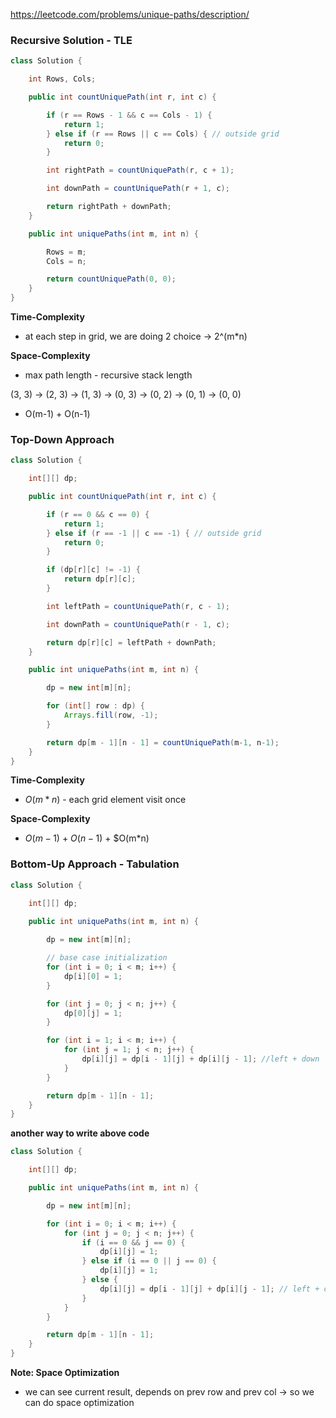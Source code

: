 https://leetcode.com/problems/unique-paths/description/

### Recursive Solution - TLE

```java
class Solution {

    int Rows, Cols;

    public int countUniquePath(int r, int c) {

        if (r == Rows - 1 && c == Cols - 1) {
            return 1;
        } else if (r == Rows || c == Cols) { // outside grid
            return 0;
        }

        int rightPath = countUniquePath(r, c + 1);

        int downPath = countUniquePath(r + 1, c);

        return rightPath + downPath;
    }

    public int uniquePaths(int m, int n) {

        Rows = m;
        Cols = n;

        return countUniquePath(0, 0);
    }
}
```

**Time-Complexity**

* at each step in grid, we are doing 2 choice &rarr; 2^(m*n)

**Space-Complexity**

* max path length - recursive stack length

(3, 3) &rarr; (2, 3) &rarr; (1, 3) &rarr; (0, 3) &rarr; (0, 2) &rarr; (0, 1) &rarr; (0, 0)

* O(m-1) + O(n-1)


### Top-Down Approach

```java
class Solution {

    int[][] dp;

    public int countUniquePath(int r, int c) {

        if (r == 0 && c == 0) {
            return 1;
        } else if (r == -1 || c == -1) { // outside grid
            return 0;
        }

        if (dp[r][c] != -1) {
            return dp[r][c];
        }

        int leftPath = countUniquePath(r, c - 1);

        int downPath = countUniquePath(r - 1, c);

        return dp[r][c] = leftPath + downPath;
    }

    public int uniquePaths(int m, int n) {

        dp = new int[m][n];

        for (int[] row : dp) {
            Arrays.fill(row, -1);
        }

        return dp[m - 1][n - 1] = countUniquePath(m-1, n-1);
    }
}
```

**Time-Complexity**

* $O(m*n)$ - each grid element visit once

**Space-Complexity**

* $O(m-1)$ + $O(n-1)$ + $O(m*n)

### Bottom-Up Approach - Tabulation

```java
class Solution {

    int[][] dp;
    
    public int uniquePaths(int m, int n) {

        dp = new int[m][n];

        // base case initialization
        for (int i = 0; i < m; i++) {
            dp[i][0] = 1;
        }

        for (int j = 0; j < n; j++) {
            dp[0][j] = 1;
        }

        for (int i = 1; i < m; i++) {
            for (int j = 1; j < n; j++) {
                dp[i][j] = dp[i - 1][j] + dp[i][j - 1]; //left + down
            }
        }

        return dp[m - 1][n - 1];
    }
}
```

**another way to write above code**

```java
class Solution {

    int[][] dp;

    public int uniquePaths(int m, int n) {

        dp = new int[m][n];

        for (int i = 0; i < m; i++) {
            for (int j = 0; j < n; j++) {
                if (i == 0 && j == 0) {
                    dp[i][j] = 1;
                } else if (i == 0 || j == 0) {
                    dp[i][j] = 1;
                } else {
                    dp[i][j] = dp[i - 1][j] + dp[i][j - 1]; // left + down
                }
            }
        }

        return dp[m - 1][n - 1];
    }
}
```

**Note: Space Optimization**

* we can see current result, depends on prev row and prev col &rarr; so we can do space optimization




